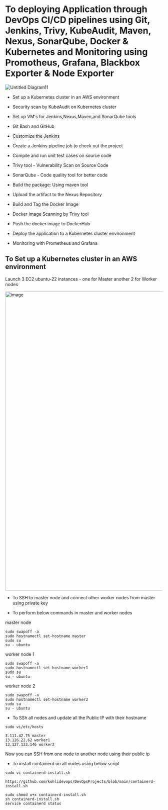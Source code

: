 # To deploying Application through DevOps CI/CD pipelines using Git, Jenkins, Trivy, KubeAudit, Maven, Nexus, SonarQube, Docker & Kubernetes and Monitoring using Promotheus, Grafana, Blackbox Exporter & Node Exporter


  ![Untitled Diagram11](https://github.com/user-attachments/assets/278ad3de-1a8c-4af1-8f35-d2d94983172c)


- Set up a Kubernetes cluster in an AWS environment

- Security scan by KubeAudit on Kubernetes cluster

- Set up VM's for Jenkins,Nexus,Maven,and SonarQube tools

- Git Bash and GitHub

- Customize the Jenkins

- Create a Jenkins pipeline job to check out the project

- Compile and run unit test cases on source code

- Trivy tool - Vulnerability Scan on Source Code

- SonarQube - Code quality tool for better code

- Build the package: Using maven tool

- Upload the artifact to the Nexus Repository

- Build and Tag the Docker Image

- Docker Image Scanning by Trivy tool

- Push the docker image to DockerHub

- Deploy the application to a Kubernetes cluster environment

- Monitoring with Prometheus and Grafana

## To Set up a Kubernetes cluster in an AWS environment

Launch 3 EC2 ubuntu-22 instances - one for Master another 2 for Worker nodes

<img width="952" alt="image" src="https://github.com/user-attachments/assets/9a91e755-d33a-4278-b39c-ee0dbe06787a" />

- To SSH to master node and connect other worker nodes from master using private key

- To perform below commands in master and worker nodes

master node

```
sudo swapoff -a
sudo hostnamectl set-hostname master
sudo su
su - ubuntu
```

worker node 1

```
sudo swapoff -a
sudo hostnamectl set-hostname worker1
sudo su
su - ubuntu
```

worker node 2

```
sudo swapoff -a
sudo hostnamectl set-hostname worker2
sudo su
su - ubuntu
```

- To SSh all nodes and update all the Public IP with their hostname

```
sudo vi/etc/hosts

3.111.42.75 master
13.126.22.62 worker1
13.127.133.146 worker2
```

Now you can SSH from one node to another node using their public ip

- To install containerd on all nodes using below script

```
sudo vi containerd-install.sh

https://github.com/kohlidevops/DevOpsProjects/blob/main/containerd-install.sh

sudo chmod u+x containerd-install.sh
sh containerd-install.sh
service containerd status
```







